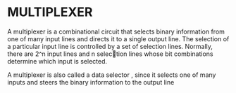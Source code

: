 # **MULTIPLEXER**
<p>A multiplexer is a combinational circuit that selects binary information from one of many input lines and directs it to a single output line. The selection of a particular input line is controlled by a set of selection lines. Normally, there are 2^n input lines and n selection lines whose bit combinations determine which input is selected. </p>
<p> A multiplexer is also called a data selector , since it selects one of many inputs and steers the binary information to the output line</p>
